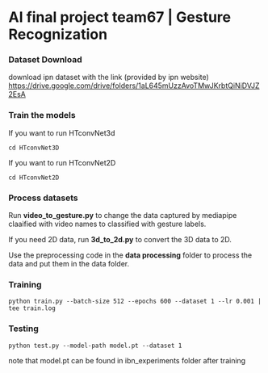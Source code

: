 # AI final project team67 | Gesture Recognization
### **Dataset Download**  
download ipn dataset with the link (provided by ipn website) https://drive.google.com/drive/folders/1aL645mUzzAvoTMwJKrbtQiNiDVJZ2EsA

### **Train the models**  
If you want to run HTconvNet3d 
```
cd HTconvNet3D
```

If you want to run HTconvNet2D 
```
cd HTconvNet2D
```

### **Process datasets**  
Run **video_to_gesture.py** to change the data captured by mediapipe claaified with video names to classified with gesture labels.  
  
If you need 2D data, run **3d_to_2d.py** to convert the 3D data to 2D.  
  
Use the preprocessing code in the **data processing** folder to process the data and put them in the data folder.

### **Training**  
```
python train.py --batch-size 512 --epochs 600 --dataset 1 --lr 0.001 | tee train.log
```

### **Testing**
```
python test.py --model-path model.pt --dataset 1
```
note that model.pt can be found in ibn_experiments folder after training
